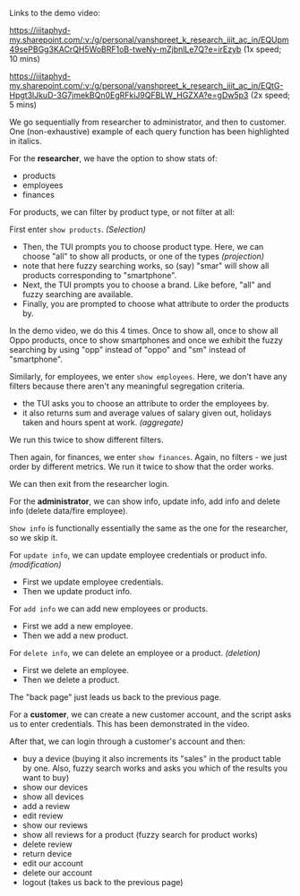 Links to the demo video: 

https://iiitaphyd-my.sharepoint.com/:v:/g/personal/vanshpreet_k_research_iiit_ac_in/EQUpm49sePBGg3KACrQH5WoBRF1oB-tweNy-mZjbnlLe7Q?e=irEzyb (1x speed; 10 mins)

https://iiitaphyd-my.sharepoint.com/:v:/g/personal/vanshpreet_k_research_iiit_ac_in/EQtG-Hpgt3lJkuD-3G7jmekBQn0EgRFkiJ9QFBLW_HGZXA?e=gDw5p3 (2x speed; 5 mins)

We go sequentially from researcher to administrator, and then to customer.
One (non-exhaustive) example of each query function has been highlighted in italics.

For the **researcher**, we have the option to show stats of: 

 - products
 - employees    
 - finances

For products, we can filter by product type, or not filter at all:

First enter `show products`.     *(Selection)*

 - Then, the TUI prompts you to choose product type. Here, we can choose "all" to show all products, or one of the types *(projection)* 
 - note that here fuzzy searching works, so (say) "smar" will show all products corresponding to "smartphone".
 - Next, the TUI prompts you to choose a brand. Like before, "all" and fuzzy searching are available.
 - Finally, you are prompted to choose what attribute to order the products by. 

In the demo video, we do this 4 times. Once to show all, once to show all Oppo products, once to show smartphones and once we exhibit the fuzzy searching by using "opp" instead of "oppo" and "sm" instead of "smartphone".

Similarly, for employees, we enter `show employees`. Here, we don't have any filters because there aren't any meaningful segregation criteria.

 - the TUI asks you to choose an attribute to order the employees by.
 - it also returns sum and average values of salary given out, holidays taken and hours spent at work. *(aggregate)*

We run this twice to show different filters.

Then again, for finances, we enter `show finances`. Again, no filters - we just order by different metrics. We run it twice to show that the order works.

We can then exit from the researcher login.

For the **administrator**, we can show info, update info, add info and delete info (delete data/fire employee).

`Show info` is functionally essentially the same as the one for the researcher, so we skip it. 

For `update info`, we can update employee credentials or product info. *(modification)*

 - First we update employee credentials.
 - Then we update product info.

For `add info` we can add new employees or products.

 - First we add a new employee.
 - Then we add a new product.

For `delete info`, we can delete an employee or a product.          *(deletion)*

 - First we delete an employee.
 - Then we delete a product.

The "back page" just leads us back to the previous page.

For a **customer**, we can create a new customer account, and the script asks us to enter credentials. This has been demonstrated in the video.

After that, we can login through a customer's account and then:

 - buy a device (buying it also increments its "sales" in the product table by one. Also, fuzzy search works and asks you which of the results you want to buy)
 - show our devices
 - show all devices 
 - add a review
 - edit review
 - show our reviews
 - show all reviews for a product (fuzzy search for product works)
 - delete review
 - return device
 - edit our account
 - delete our account
 - logout (takes us back to the previous page)